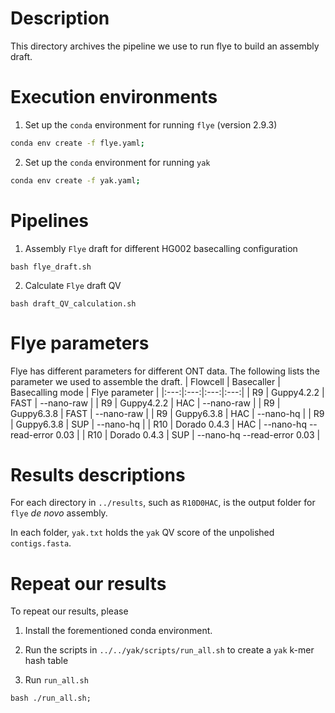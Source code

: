 # Description
This directory archives the pipeline we use to run flye to build an assembly draft.


# Execution environments
1. Set up the `conda` environment for running `flye` (version 2.9.3)
```bash
conda env create -f flye.yaml;
```

2. Set up the `conda` environment for running `yak`
```bash
conda env create -f yak.yaml;
```


# Pipelines
1. Assembly `Flye` draft for different HG002 basecalling configuration
```
bash flye_draft.sh
```

2. Calculate `Flye` draft QV
```
bash draft_QV_calculation.sh
```

# Flye parameters
Flye has different parameters for different ONT data. The following lists the parameter we used to assemble the draft.
| Flowcell | Basecaller | Basecalling mode | Flye parameter |
|:---:|:---:|:---:|:---:|
| R9 | Guppy4.2.2 | FAST | --nano-raw |
| R9 | Guppy4.2.2 | HAC | --nano-raw |
| R9 | Guppy6.3.8 | FAST | --nano-raw |
| R9 | Guppy6.3.8 | HAC | --nano-hq |
| R9 | Guppy6.3.8 | SUP | --nano-hq |
| R10 | Dorado 0.4.3 | HAC | --nano-hq --read-error 0.03 |
| R10 | Dorado 0.4.3 | SUP | --nano-hq --read-error 0.03 |


# Results descriptions
For each directory in `../results`, such as `R10D0HAC`, is the output folder for `flye` *de novo* assembly.


In each folder, `yak.txt` holds the `yak` QV score of the unpolished `contigs.fasta`. 


# Repeat our results
To repeat our results, please 
1. Install the forementioned conda environment.

2. Run the scripts in `../../yak/scripts/run_all.sh` to create a `yak` k-mer hash table

3. Run `run_all.sh`
```
bash ./run_all.sh;
```

